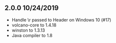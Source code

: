 ## 2.0.0 10/24/2019
  * Handle \r passed to Header on Windows 10 (#17)
  * volcano-core to 1.4.18
  * winston to 1.3.13
  * Java compiler to 1.8